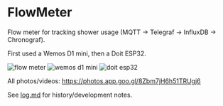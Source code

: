 # FlowMeter
Flow meter for tracking shower usage (MQTT -> Telegraf -> InfluxDB -> Chronograf).

First used a Wemos D1 mini, then a Doit ESP32.

![flow meter](https://lh3.googleusercontent.com/vEOiO-a8hrksRDhh_PwxtEXgTaaAdvnz0TJxWVymXEPRcsADet_Zi1IfBUj9HUi4G0htsMyPE4IjZRi_4Fmnn2koxT4hHEFYEyFx1Y5yvNERDYzAIRjrDQNd6Sx2wiVZiJ9dPH6liVwH1zTr2wr5qbeAJaG0Q_-3Jbp7JHsNxb2tVhMpvvOTPBYSrObF3OR-2xMvVKD9FUeDjCaYlwPCjf_R4kAJf_2LSEYA2r2zdDgFYPHXFtvehkeWaN97Ulb1FIeE2o8ZpLJsHohVhYQg_5v-fSu3rmXj4rSJA5x34cD9LBPqAj8mLFTLbO815znV73eyjJPFT7yIsxSnoZ4ZK0QvkAobMnpn_x5W1Vag9AhDr3N_8Q25JPD5xYRPWzls-tmtFMJm79tfuqrACNiqJ6vF912FYQ1-yA27yNQABRVQWJIMswvqzqO28w7Aubx1-EFpT9aeidyfWGLYhq2HvbLdKLLBIs1KS0pfUilXWzv-eZlblyuqoRF86Ljpkl8gEGyu9QpKm9sGQ27dPWk1xjW4ECX_O_jtDburD-ffs86UvDNvwGv9FSqhy0CrEb6XDNuEznpc-TVzzxYwHxzp21D5v13ykk2lFhfQrWiYATP0GYVsHR7gZJSgeloaORy9ysE31DvsSyvBmPogA_rB_wb3wOHwa-7naRV-hyz8JjaEhxz15MUtSznDgE_9rAfBO-qkOtZMB8uCLj15-BQ3AQ2SWgio8ydiXMb74uNsZfqvWfUH=w2713-h2035-no)
![wemos d1 mini](https://lh3.googleusercontent.com/4L-H3jA39ISEGsOUjt5fDa_D4j3mfAaXzODmQWNnCm63av9RCV0-5JkDOxum7ILlEBoSZo00JnY6r0IJUMkvd93ET5m47DoZ3u-o9DjNFrzkzi_dqikcNdmUbfzglL9-GnLbaSYHLYcav2nO5-FvOoyMUBwUhcsUwxzlpaQitDEzNo_O_P8FT-8RiXJngoCKbvTygnDyfvGbbX5m7YZw6W9bAyjuTQ5k54OWivOFf3GpsE6zVAAME4HQpF2aO5HlOnbADQMbnDmcQdvXOs1Ep36s2MFWQSZ7XwvMnk_GCTx7HvP13hOnYUo_lkzyj5MIt-sX59IV8U2pmkE06vpmZf8uHaqZW0DFW4NCWBj2DLOAsOPQb6HokJgdUiPEXOpPHqeOEy878PEiXiGbb6mehpmSGcOV_k2eekgA6NprXK4N9neTrmiJyEo854vtvHhqds3m0vZqkjEfbmC4KXh60ObIFnMUpWw75SvYK0b7mowEM1vmNKIEPWaLgBA5wYG_97rtbmvTSPfo8Hw5tUbJFCbGn6yZZiM9rI4vUrn-iDi-696XG0X98SsV6fVIiwVQ0FPVzI4VoA7zrS2mho3t8LrJnTzbKMTte27hp_Vyv3ZIvSkwuzoLC99me7A50T47UYB23AWVtK4w3mhv2ODptGfbLY4U7xgOKEN9zoxLYn--iJDQp7gDHuOQhW89VD0TUZd8-yk8U3wmZaAgOaSt8vCsT3ICqYUusLFz08VLo97onRQs=w1527-h2035-no)
![doit esp32](https://lh3.googleusercontent.com/HzdVfPIto4MNtFWHyZxVwBgPlXlFsDTGzGDrqnveyxOkWbAWApKmcTECR-haP3UxJvIzTSdtNIhiNDgZnSUvPRkA3xfJHiDzgr3KtqJ2C88eTkAxM_o_b7gTB5raDm0mhDifz8-t_Yi8XFxR3iWstXEw4Mfz-s9VTR-i6wzYqi5eLRs6H1MLDNjvgWF6qzYHdLdKSeDJVblqgZb9H_1LY5l9cy1cnsxYZtp5UcgpNJDdHO1QLQhOPpbU_Ptd4VmZSXs2oAz8kgZczZmGj1YfIrbn3wGioNjaxKl1X4BF9ZXvWl-qq77RsPyONQli4nfhFExJgwWPNYdo4E9VvR9rKZpI385hwgm52STGDmiPkt-tbMiA0AKLaha1D9eTxGNEoPZKJPLC6Thh6vlA7MDvQgLfaxidZxknSrm_6UFkekVa61c-_w-J4eHiKC9LZ3sb5L5h1tltaf2mQ-lqhFXXwetNumzbl5JmGYMPGHG_h3RkvHXRRTDK7e6aulF2AfDEx5TO7H4I9vX9pUJXWmxfb0-CJS5tEHDpGB94kLB64NTOVZpty5Uen9GcImEMOPKO79fLkaYHTwrXwVAwI27J4lPp6vynbSwxSTDKWXOCuYBFOf0VFen4Pb7ODOSx5iDdbJwPIwgIcYDylVI5zRaFBhVs1T61bWvmhnbLE1ZeF5PDfdPUDT9iquZi7es3lEmxcJFxp9lmPbdRtL5VbWzbtLxoPucd1_0jLFD6ci5OVhbWUmbe=w1527-h2035-no)

All photos/videos: https://photos.app.goo.gl/8Zbm7jH6h51TRUgj6

See [log.md](log.md) for history/development notes.
